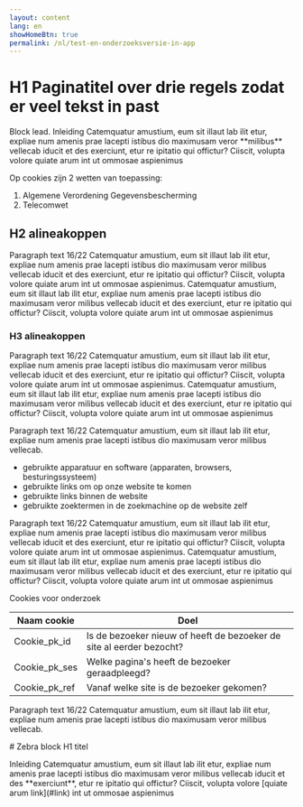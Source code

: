 ```yaml
---
layout: content
lang: en
showHomeBtn: true
permalink: /nl/test-en-onderzoeksversie-in-app
---
```


# H1 Paginatitel over drie regels zodat er veel tekst in past

<p class="md-block-lead md-text-color-RO-donkerblauw" markdown="1">
    Block lead. Inleiding Catemquatur amustium, eum sit illaut lab ilit etur, expliae num amenis prae lacepti istibus dio maximusam veror **milibus** vellecab iducit et des exerciunt, etur re ipitatio qui offictur? Ciiscit, volupta volore quiate arum int ut ommosae aspienimus
</p>

Op cookies zijn 2 wetten van toepassing:

1. Algemene Verordening Gegevensbescherming
2. Telecomwet

## H2 alineakoppen

Paragraph text 16/22 Catemquatur amustium, eum sit illaut lab ilit etur, expliae num amenis prae lacepti istibus dio maximusam veror milibus vellecab iducit et des exerciunt, etur re ipitatio qui offictur? Ciiscit, volupta volore quiate arum int ut ommosae aspienimus. Catemquatur amustium, eum sit illaut lab ilit etur, expliae num amenis prae lacepti istibus dio maximusam veror milibus vellecab iducit et des exerciunt, etur re ipitatio qui offictur? Ciiscit, volupta volore quiate arum int ut ommosae aspienimus

### H3 alineakoppen

Paragraph text 16/22 Catemquatur amustium, eum sit illaut lab ilit etur, expliae num amenis prae lacepti istibus dio maximusam veror milibus vellecab iducit et des exerciunt, etur re ipitatio qui offictur? Ciiscit, volupta volore quiate arum int ut ommosae aspienimus. Catemquatur amustium, eum sit illaut lab ilit etur, expliae num amenis prae lacepti istibus dio maximusam veror milibus vellecab iducit et des exerciunt, etur re ipitatio qui offictur? Ciiscit, volupta volore quiate arum int ut ommosae aspienimus

Paragraph text 16/22 Catemquatur amustium, eum sit illaut lab ilit etur, expliae num amenis prae lacepti istibus dio maximusam veror milibus vellecab.

- gebruikte apparatuur en software (apparaten, browsers, besturingssysteem)
- gebruikte links om op onze website te komen
- gebruikte links binnen de website
- gebruikte zoektermen in de zoekmachine op de website zelf

Paragraph text 16/22 Catemquatur amustium, eum sit illaut lab ilit etur, expliae num amenis prae lacepti istibus dio maximusam veror milibus vellecab iducit et des exerciunt, etur re ipitatio qui offictur? Ciiscit, volupta volore quiate arum int ut ommosae aspienimus. Catemquatur amustium, eum sit illaut lab ilit etur, expliae num amenis prae lacepti istibus dio maximusam veror milibus vellecab iducit et des exerciunt, etur re ipitatio qui offictur? Ciiscit, volupta volore quiate arum int ut ommosae aspienimus

<p class="md-info-grey">Cookies voor onderzoek</p>

| Naam cookie   | Doel |
|---------------|------|
| Cookie_pk_id  | Is de bezoeker nieuw of heeft de bezoeker de site al eerder bezocht? |
| Cookie_pk_ses | Welke pagina's heeft de bezoeker geraadpleegd? |
| Cookie_pk_ref | Vanaf welke site is de bezoeker gekomen? |

Paragraph text 16/22 Catemquatur amustium, eum sit illaut lab ilit etur, expliae num amenis prae lacepti istibus dio maximusam veror milibus vellecab.

<div class="md-block-zebra" markdown="1">
# Zebra block H1 titel

<p class="md-block-lead" markdown="1">
    Inleiding Catemquatur amustium, eum sit illaut lab ilit etur, expliae num amenis prae lacepti istibus dio maximusam veror milibus vellecab iducit et des **exerciunt**, etur re ipitatio qui offictur? Ciiscit, volupta volore [quiate arum link](#link) int ut ommosae aspienimus
</p>
</div>
